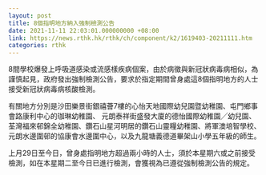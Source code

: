 ```yaml
---
layout: post
title: 8個指明地方納入強制檢測公告
date: 2021-11-11 22:03:01.000000000 +08:00
link: https://news.rthk.hk/rthk/ch/component/k2/1619403-20211111.htm
categories: rthk
---
```


8間學校爆發上呼吸道感染或流感樣疾病個案，由於病徵與新冠狀病毒病相似，為謹慎起見，政府發出強制檢測公告，要求於指定期間曾身處這8個指明地方的人士接受新冠狀病毒病核酸檢測。 

有關地方分別是沙田樂景街銀禧薈7樓的心怡天地國際幼兒園暨幼稚園、屯門鄉事會路康利中心的珈琳幼稚園、 元朗泰祥街盛發大廈的德怡國際幼稚園╱幼兒園、荃灣福來邨錦全幼稚園、鑽石山星河明居的鑽石山靈糧幼稚園、將軍澳培智學校、元朗水邊圍邨的協康會水邊圍中心，以及九龍塘義德道畢架山小學五年級的師生。

上月29日至今日，曾身處指明地方超過兩小時的人士，須於本星期六或之前接受檢測，如在本星期二至今日已進行檢測，會獲視為已遵從強制檢測公告的規定。
